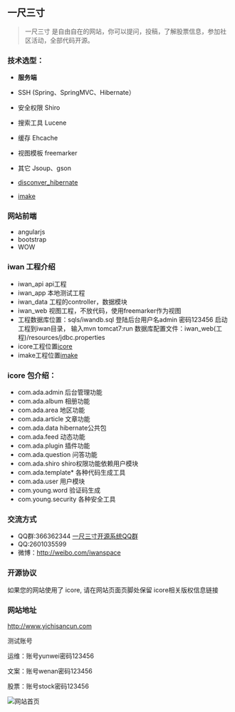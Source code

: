 ﻿## 一尺三寸

> 一尺三寸 是自由自在的网站，你可以提问，投稿，了解股票信息，参加社区活动，全部代码开源。


### 技术选型：

* **服务端**

* SSH (Spring、SpringMVC、Hibernate）
* 安全权限 Shiro
* 搜索工具 Lucene
* 缓存 Ehcache
* 视图模板 freemarker 
* 其它 Jsoup、gson
* [disconver_hibernate](https://git.oschina.net/yichisancun/disconver)
* [imake](http://git.oschina.net/yichisancun/imake)

### 网站前端

* angularjs
* bootstrap
* WOW



### iwan 工程介绍

* iwan_api	api工程
* iwan_app	本地测试工程
* iwan_data	工程的controller，数据模块
* iwan_web	视图工程，不放代码，使用freemarker作为视图
* 工程数据库位置：sqls/iwandb.sql   登陆后台用户名admin  密码123456 启动工程到iwan目录，
输入mvn tomcat7:run 数据库配置文件：iwan_web(工程)/resources/jdbc.properties
* icore工程位置[icore](http://git.oschina.net/cng1985/icore)
* imake工程位置[imake](http://git.oschina.net/yichisancun/imake)

### icore 包介绍：


* com.ada.admin 后台管理功能
* com.ada.album 相册功能
* com.ada.area  地区功能
* com.ada.article 文章功能
* com.ada.data hibernate公共包
* com.ada.feed 动态功能
* com.ada.plugin 插件功能
* com.ada.question 问答功能
* com.ada.shiro shiro权限功能依赖用户模块
* com.ada.template* 各种代码生成工具
* com.ada.user 用户模块
* com.young.word 验证码生成
* com.young.security 各种安全工具

### 交流方式

* QQ群:366362344   [一尺三寸开源系统QQ群](http://jq.qq.com/?_wv=1027&k=2Kq3VgV)
* QQ:2601035599
* 微博：http://weibo.com/iwanspace

### 开源协议

如果您的网站使用了 icore, 请在网站页面页脚处保留 icore相关版权信息链接

### 网站地址
http://www.yichisancun.com

测试账号

运维：账号yunwei密码123456

文案：账号wenan密码123456

股票：账号stock密码123456

![网站首页](http://7xrn5v.com1.z0.glb.clouddn.com/1f70b77ab169a848b87b5de845737e4f "在这里输入图片标题")

